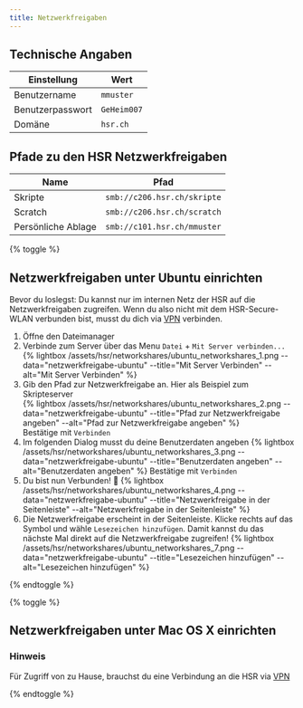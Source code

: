 ```yaml
---
title: Netzwerkfreigaben
---
```


## Technische Angaben

Einstellung | Wert
----------- | ----
Benutzername | ```mmuster```
Benutzerpasswort | ```GeHeim007```
Domäne | ```hsr.ch```

## Pfade zu den HSR Netzwerkfreigaben
Name | Pfad
---- | -----
Skripte	| ```smb://c206.hsr.ch/skripte```
Scratch	 | ```smb://c206.hsr.ch/scratch```
Persönliche Ablage| ```smb://c101.hsr.ch/mmuster```

{% toggle %}
## Netzwerkfreigaben unter Ubuntu einrichten

Bevor du loslegst: Du kannst nur im internen Netz der HSR auf die Netzwerkfreigaben zugreifen.
Wenn du also nicht mit dem HSR-Secure-WLAN verbunden bist, musst du dich via [VPN](/hsr/vpn/)
verbinden.

1. Öffne den Dateimanager
2. Verbinde zum Server über das Menu ```Datei``` + ```Mit Server verbinden...```<br>
{% lightbox /assets/hsr/networkshares/ubuntu_networkshares_1.png --data="netzwerkfreigabe-ubuntu" --title="Mit Server Verbinden" --alt="Mit Server Verbinden" %}
3. Gib den Pfad zur Netzwerkfreigabe an. Hier als Beispiel zum Skripteserver<br>
{% lightbox /assets/hsr/networkshares/ubuntu_networkshares_2.png --data="netzwerkfreigabe-ubuntu" --title="Pfad zur Netzwerkfreigabe angeben" --alt="Pfad zur Netzwerkfreigabe angeben" %}<br>
Bestätige mit `Verbinden`
4. Im folgenden Dialog musst du deine Benutzerdaten angeben
{% lightbox /assets/hsr/networkshares/ubuntu_networkshares_3.png --data="netzwerkfreigabe-ubuntu" --title="Benutzerdaten angeben" --alt="Benutzerdaten angeben" %}
Bestätige mit `Verbinden`
5. Du bist nun Verbunden! :tada:
{% lightbox /assets/hsr/networkshares/ubuntu_networkshares_4.png --data="netzwerkfreigabe-ubuntu" --title="Netzwerkfreigabe in der Seitenleiste" --alt="Netzwerkfreigabe in der Seitenleiste" %}
6. Die Netzwerkfreigabe erscheint in der Seitenleiste. Klicke rechts auf das Symbol und wähle ```Lesezeichen hinzufügen```. Damit kannst du das nächste Mal direkt auf die Netzwerkfreigabe zugreifen!
{% lightbox /assets/hsr/networkshares/ubuntu_networkshares_7.png --data="netzwerkfreigabe-ubuntu" --title="Lesezeichen hinzufügen" --alt="Lesezeichen hinzufügen" %}

{% endtoggle %}


{% toggle %}
## Netzwerkfreigaben unter Mac OS X einrichten

### Hinweis
Für Zugriff von zu Hause, brauchst du eine Verbindung an die HSR via [VPN](/hsr/vpn)

{% endtoggle %}
